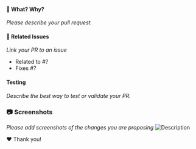 <!--
NOTE: We are in the middle of a big redesign of the frontend.
That could mean that your PR will not get through on the next few months.
Please see https://github.com/decidim/decidim/discussions/9512
-->

#### :tophat: What? Why?
*Please describe your pull request.*

#### :pushpin: Related Issues
*Link your PR to an issue*
- Related to #?
- Fixes #?

#### Testing
*Describe the best way to test or validate your PR.*

### :camera: Screenshots
*Please add screenshots of the changes you are proposing*
![Description](URL)

:hearts: Thank you!

